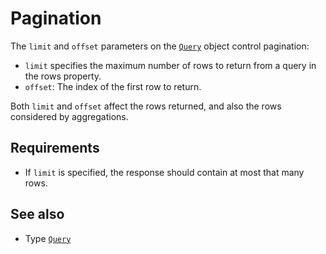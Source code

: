 # Pagination

The `limit` and `offset` parameters on the [`Query`](../../reference/types.md#query) object control pagination:

- `limit` specifies the maximum number of rows to return from a query in the rows property.
- `offset`: The index of the first row to return.

Both `limit` and `offset` affect the rows returned, and also the rows considered by aggregations.

## Requirements

- If `limit` is specified, the response should contain at most that many rows.

## See also

- Type [`Query`](../../reference/types.md#query)